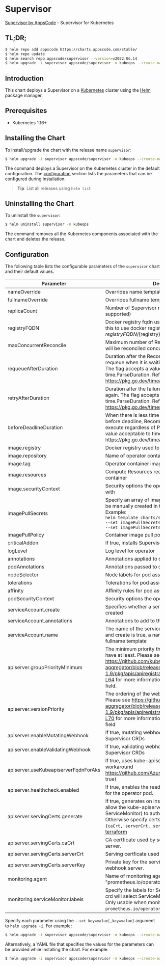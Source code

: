 # Supervisor

[Supervisor by AppsCode](https://github.com/kubeops/supervisor) - Supervisor for Kubernetes

## TL;DR;

```bash
$ helm repo add appscode https://charts.appscode.com/stable/
$ helm repo update
$ helm search repo appscode/supervisor --version=v2022.06.14
$ helm upgrade -i supervisor appscode/supervisor -n kubeops --create-namespace --version=v2022.06.14
```

## Introduction

This chart deploys a Supervisor on a [Kubernetes](http://kubernetes.io) cluster using the [Helm](https://helm.sh) package manager.

## Prerequisites

- Kubernetes 1.16+

## Installing the Chart

To install/upgrade the chart with the release name `supervisor`:

```bash
$ helm upgrade -i supervisor appscode/supervisor -n kubeops --create-namespace --version=v2022.06.14
```

The command deploys a Supervisor on the Kubernetes cluster in the default configuration. The [configuration](#configuration) section lists the parameters that can be configured during installation.

> **Tip**: List all releases using `helm list`

## Uninstalling the Chart

To uninstall the `supervisor`:

```bash
$ helm uninstall supervisor -n kubeops
```

The command removes all the Kubernetes components associated with the chart and deletes the release.

## Configuration

The following table lists the configurable parameters of the `supervisor` chart and their default values.

|              Parameter               |                                                                                                                                                                         Description                                                                                                                                                                          |                  Default                  |
|--------------------------------------|--------------------------------------------------------------------------------------------------------------------------------------------------------------------------------------------------------------------------------------------------------------------------------------------------------------------------------------------------------------|-------------------------------------------|
| nameOverride                         | Overrides name template                                                                                                                                                                                                                                                                                                                                      | <code>""</code>                           |
| fullnameOverride                     | Overrides fullname template                                                                                                                                                                                                                                                                                                                                  | <code>""</code>                           |
| replicaCount                         | Number of Supervisor replicas to create (only 1 is supported)                                                                                                                                                                                                                                                                                                | <code>1</code>                            |
| registryFQDN                         | Docker registry fqdn used to pull docker images Set this to use docker registry hosted at ${registryFQDN}/${registry}/${image}                                                                                                                                                                                                                               | <code>ghcr.io</code>                      |
| maxConcurrentReconcile               | Maximum number of Recommendation object that will be reconciled concurrently                                                                                                                                                                                                                                                                                 | <code>5</code>                            |
| requeueAfterDuration                 | Duration after the Recommendation object will be requeue when it is waiting for MaintenanceWindow. The flag accepts a value acceptable to time.ParseDuration. Ref: https://pkg.go.dev/time#ParseDuration                                                                                                                                                     | <code>1m</code>                           |
| retryAfterDuration                   | Duration after the failure events will be requeue again. The flag accepts a value acceptable to time.ParseDuration. Ref: https://pkg.go.dev/time#ParseDuration                                                                                                                                                                                               | <code>1m</code>                           |
| beforeDeadlineDuration               | When there is less time than `beforeDeadlineDuration` before deadline, Recommendations are free to execute regardless of Parallelism. The flag accepts a value acceptable to time.ParseDuration. Ref: https://pkg.go.dev/time#ParseDuration                                                                                                                  | <code>24h</code>                          |
| image.registry                       | Docker registry used to pull operator image                                                                                                                                                                                                                                                                                                                  | <code>appscode</code>                     |
| image.repository                     | Name of operator container image                                                                                                                                                                                                                                                                                                                             | <code>supervisor</code>                   |
| image.tag                            | Operator container image tag                                                                                                                                                                                                                                                                                                                                 | <code>""</code>                           |
| image.resources                      | Compute Resources required by the operator container                                                                                                                                                                                                                                                                                                         | <code>{}</code>                           |
| image.securityContext                | Security options the operator container should run with                                                                                                                                                                                                                                                                                                      | <code>{}</code>                           |
| imagePullSecrets                     | Specify an array of imagePullSecrets. Secrets must be manually created in the namespace. <br> Example: <br> `helm template charts/supervisor \` <br> `--set imagePullSecrets[0].name=sec0 \` <br> `--set imagePullSecrets[1].name=sec1`                                                                                                                      | <code>[]</code>                           |
| imagePullPolicy                      | Container image pull policy                                                                                                                                                                                                                                                                                                                                  | <code>IfNotPresent</code>                 |
| criticalAddon                        | If true, installs Supervisor as critical addon                                                                                                                                                                                                                                                                                                               | <code>false</code>                        |
| logLevel                             | Log level for operator                                                                                                                                                                                                                                                                                                                                       | <code>3</code>                            |
| annotations                          | Annotations applied to operator deployment                                                                                                                                                                                                                                                                                                                   | <code>{}</code>                           |
| podAnnotations                       | Annotations passed to operator pod(s).                                                                                                                                                                                                                                                                                                                       | <code>{}</code>                           |
| nodeSelector                         | Node labels for pod assignment                                                                                                                                                                                                                                                                                                                               | <code>{"kubernetes.io/os":"linux"}</code> |
| tolerations                          | Tolerations for pod assignment                                                                                                                                                                                                                                                                                                                               | <code>[]</code>                           |
| affinity                             | Affinity rules for pod assignment                                                                                                                                                                                                                                                                                                                            | <code>{}</code>                           |
| podSecurityContext                   | Security options the operator pod should run with.                                                                                                                                                                                                                                                                                                           | <code>{"fsGroup":65535}</code>            |
| serviceAccount.create                | Specifies whether a service account should be created                                                                                                                                                                                                                                                                                                        | <code>true</code>                         |
| serviceAccount.annotations           | Annotations to add to the service account                                                                                                                                                                                                                                                                                                                    | <code>{}</code>                           |
| serviceAccount.name                  | The name of the service account to use. If not set and create is true, a name is generated using the fullname template                                                                                                                                                                                                                                       | <code></code>                             |
| apiserver.groupPriorityMinimum       | The minimum priority the webhook api group should have at least. Please see https://github.com/kubernetes/kube-aggregator/blob/release-1.9/pkg/apis/apiregistration/v1beta1/types.go#L58-L64 for more information on proper values of this field.                                                                                                            | <code>10000</code>                        |
| apiserver.versionPriority            | The ordering of the webhook api inside of the group. Please see https://github.com/kubernetes/kube-aggregator/blob/release-1.9/pkg/apis/apiregistration/v1beta1/types.go#L66-L70 for more information on proper values of this field                                                                                                                         | <code>15</code>                           |
| apiserver.enableMutatingWebhook      | If true, mutating webhook is configured for Supervisor CRDs                                                                                                                                                                                                                                                                                                  | <code>true</code>                         |
| apiserver.enableValidatingWebhook    | If true, validating webhook is configured for Supervisor CRDs                                                                                                                                                                                                                                                                                                | <code>true</code>                         |
| apiserver.useKubeapiserverFqdnForAks | If true, uses kube-apiserver FQDN for AKS cluster to workaround https://github.com/Azure/AKS/issues/522 (default true)                                                                                                                                                                                                                                       | <code>true</code>                         |
| apiserver.healthcheck.enabled        | If true, enables the readiness and liveliness probes for the operator pod.                                                                                                                                                                                                                                                                                   | <code>false</code>                        |
| apiserver.servingCerts.generate      | If true, generates on install/upgrade the certs that allow the kube-apiserver (and potentially ServiceMonitor) to authenticate operators pods. Otherwise specify certs in `apiserver.servingCerts.{caCrt, serverCrt, serverKey}`. See also: [example terraform](https://github.com/searchlight/installer/blob/master/charts/supervisor/example-terraform.tf) | <code>true</code>                         |
| apiserver.servingCerts.caCrt         | CA certficate used by serving certificate of webhook server.                                                                                                                                                                                                                                                                                                 | <code>""</code>                           |
| apiserver.servingCerts.serverCrt     | Serving certficate used by webhook server.                                                                                                                                                                                                                                                                                                                   | <code>""</code>                           |
| apiserver.servingCerts.serverKey     | Private key for the serving certificate used by webhook server.                                                                                                                                                                                                                                                                                              | <code>""</code>                           |
| monitoring.agent                     | Name of monitoring agent (one of "prometheus.io", "prometheus.io/operator", "prometheus.io/builtin")                                                                                                                                                                                                                                                         | <code>""</code>                           |
| monitoring.serviceMonitor.labels     | Specify the labels for ServiceMonitor. Prometheus crd will select ServiceMonitor using these labels. Only usable when monitoring agent is `prometheus.io/operator`.                                                                                                                                                                                          | <code>{}</code>                           |


Specify each parameter using the `--set key=value[,key=value]` argument to `helm upgrade -i`. For example:

```bash
$ helm upgrade -i supervisor appscode/supervisor -n kubeops --create-namespace --version=v2022.06.14 --set replicaCount=1
```

Alternatively, a YAML file that specifies the values for the parameters can be provided while
installing the chart. For example:

```bash
$ helm upgrade -i supervisor appscode/supervisor -n kubeops --create-namespace --version=v2022.06.14 --values values.yaml
```
